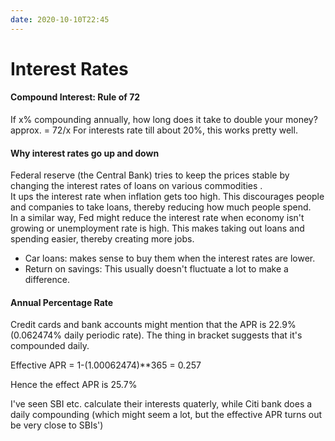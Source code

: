 ```yaml
---
date: 2020-10-10T22:45
---
```


# Interest Rates

#### Compound Interest: Rule of 72
If x% compounding annually, how long does it take to double your money? approx. = 72/x
For interests rate till about 20%, this works pretty well.


#### Why interest rates go up and down
Federal reserve (the Central Bank) tries to keep the prices stable by changing the interest rates of loans on various commodities .  
It ups the interest rate when inflation gets too high. This discourages people and companies to take loans, thereby reducing how much people spend.  
In a similar way, Fed might reduce the interest rate when economy isn't growing or unemployment rate is high. This makes taking out loans and spending easier, thereby creating more jobs.

* Car loans: makes sense to buy them when the interest rates are lower.
* Return on savings: This usually doesn't fluctuate a lot to make a difference.

#### Annual Percentage Rate

Credit cards and bank accounts might mention that the APR is 22.9% (0.062474% daily periodic rate). The thing in bracket suggests that it's compounded daily.

Effective APR = 1-(1.00062474)**365 = 0.257

Hence the effect APR is 25.7%

I've seen SBI etc. calculate their interests quaterly, while Citi bank does a daily compounding (which might seem a lot, but the effective APR turns out be very close to SBIs')
